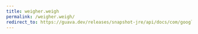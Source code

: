```yaml
---
title: weigher.weigh
permalink: /weigher.weigh/
redirect_to: https://guava.dev/releases/snapshot-jre/api/docs/com/google/common/cache/Weigher.html#weigh-K-V-
---
```

